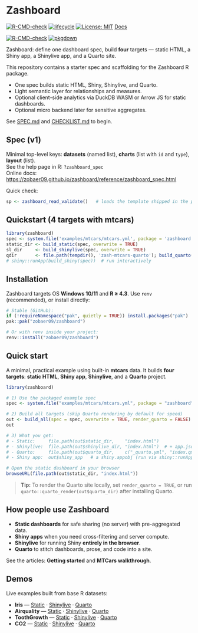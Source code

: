 # Zashboard

<!-- badges: start -->
[![R-CMD-check](https://github.com/zobaer09/zashboard/actions/workflows/R-CMD-check.yaml/badge.svg)](https://github.com/zobaer09/zashboard/actions/workflows/R-CMD-check.yaml)
[![lifecycle](https://img.shields.io/badge/lifecycle-experimental-orange.svg)](https://lifecycle.r-lib.org/articles/stages.html)
[![License: MIT](https://img.shields.io/badge/License-MIT-blue.svg)](LICENSE.md)
[Docs](https://zobaer09.github.io/zashboard/)
<!-- badges: end -->


[![R-CMD-check](https://github.com/zobaer09/zashboard/actions/workflows/R-CMD-check.yaml/badge.svg)](https://github.com/zobaer09/zashboard/actions/workflows/R-CMD-check.yaml)
[![pkgdown](https://github.com/zobaer09/zashboard/actions/workflows/pkgdown.yaml/badge.svg)](https://zobaer09.github.io/zashboard/)

Zashboard: define one dashboard spec, build **four** targets — static HTML, a Shiny app, a Shinylive app, and a Quarto site.

This repository contains a starter spec and scaffolding for the Zashboard R package.

- One spec builds static HTML, Shiny, Shinylive, and Quarto.
- Light semantic layer for relationships and measures.
- Optional client-side analytics via DuckDB WASM or Arrow JS for static dashboards.
- Optional micro backend later for sensitive aggregates.

See [SPEC.md](SPEC.md) and [CHECKLIST.md](CHECKLIST.md) to begin.

## Spec (v1)

Minimal top-level keys: **datasets** (named list), **charts** (list with `id` and `type`), **layout** (list).  
See the help page in R: `?zashboard_spec`  
Online docs: <https://zobaer09.github.io/zashboard/reference/zashboard_spec.html>

Quick check:

```r
sp <- zashboard_read_validate()   # loads the template shipped in the package
```

## Quickstart (4 targets with mtcars)

```r
library(zashboard)
spec <- system.file('examples/mtcars/mtcars.yml', package = 'zashboard', mustWork = TRUE)
static_dir <- build_static(spec, overwrite = TRUE)
sl_dir     <- build_shinylive(spec, overwrite = TRUE)
qdir       <- file.path(tempdir(), 'zash-mtcars-quarto'); build_quarto(spec, out_dir = qdir, overwrite = TRUE)
# shiny::runApp(build_shiny(spec))  # run interactively
``` 


## Installation

Zashboard targets OS **Windows 10/11** and **R ≥ 4.3**. Use `renv` (recommended), or install directly:

```r
# Stable (GitHub):
if (!requireNamespace("pak", quietly = TRUE)) install.packages("pak")
pak::pak("zobaer09/zashboard")

# Or with renv inside your project:
renv::install("zobaer09/zashboard")
```

## Quick start

A minimal, practical example using built-in **mtcars** data. It builds **four targets**:
**static HTML**, **Shiny app**, **Shinylive**, and a **Quarto** project.

```r
library(zashboard)

# 1) Use the packaged example spec
spec <- system.file("examples/mtcars/mtcars.yml", package = "zashboard", mustWork = TRUE)

# 2) Build all targets (skip Quarto rendering by default for speed)
out <- build_all(spec = spec, overwrite = TRUE, render_quarto = FALSE)
out

# 3) What you get:
# - Static:     file.path(out$static_dir,    "index.html")
# - Shinylive:  file.path(out$shinylive_dir, "index.html")  # + app.json
# - Quarto:     file.path(out$quarto_dir,    c("_quarto.yml", "index.qmd"))
# - Shiny app:  out$shiny_app   # a shiny.appobj (run via shiny::runApp(out$shiny_app))

# Open the static dashboard in your browser
browseURL(file.path(out$static_dir, "index.html"))
```

> **Tip:** To render the Quarto site locally, set `render_quarto = TRUE`,
or run `quarto::quarto_render(out$quarto_dir)` after installing Quarto.

## How people use Zashboard

- **Static dashboards** for safe sharing (no server) with pre-aggregated data.
- **Shiny apps** when you need cross-filtering and server compute.
- **Shinylive** for running Shiny **entirely in the browser**.
- **Quarto** to stitch dashboards, prose, and code into a site.

See the articles: **Getting started** and **MTCars walkthrough**.

## Demos

Live examples built from base R datasets:

- **Iris** — [Static](examples/iris/static/index.html) · [Shinylive](examples/iris/shinylive/index.html) · [Quarto](examples/iris/quarto/index.html)
- **Airquality** — [Static](examples/airquality/static/index.html) · [Shinylive](examples/airquality/shinylive/index.html) · [Quarto](examples/airquality/quarto/index.html)
- **ToothGrowth** — [Static](examples/toothgrowth/static/index.html) · [Shinylive](examples/toothgrowth/shinylive/index.html) · [Quarto](examples/toothgrowth/quarto/index.html)
- **CO2** — [Static](examples/co2/static/index.html) · [Shinylive](examples/co2/shinylive/index.html) · [Quarto](examples/co2/quarto/index.html)
